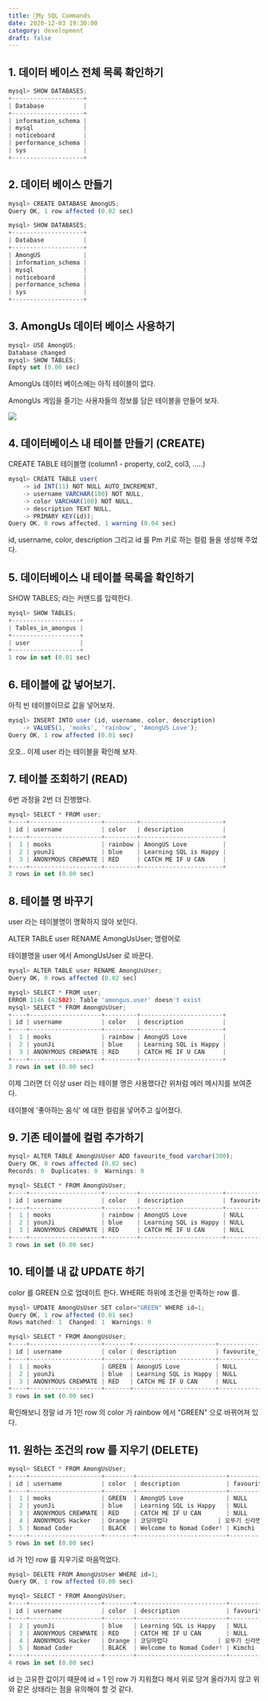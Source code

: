 ```yaml
---
title: 🐬My SQL Commands
date: 2020-12-03 19:30:00
category: development
draft: false
---
```


## 1. 데이터 베이스 전체 목록 확인하기

```js
mysql> SHOW DATABASES;
+--------------------+
| Database           |
+--------------------+
| information_schema |
| mysql              |
| noticeboard        |
| performance_schema |
| sys                |
+--------------------+
```

## 2. 데이터 베이스 만들기

```js
mysql> CREATE DATABASE AmongUS;
Query OK, 1 row affected (0.02 sec)

mysql> SHOW DATABASES;
+--------------------+
| Database           |
+--------------------+
| AmongUS            |
| information_schema |
| mysql              |
| noticeboard        |
| performance_schema |
| sys                |
+--------------------+
```

## 3. AmongUs 데이터 베이스 사용하기

```js
mysql> USE AmongUS;
Database changed
mysql> SHOW TABLES;
Empty set (0.00 sec)
```

AmongUs 데이터 베이스에는 아직 테이블이 없다.

AmongUs 게임을 즐기는 사용자들의 정보를 담은 테이블을 만들어 보자.

![](https://www.somagnews.com/wp-content/uploads/2020/09/1599647767_244123_1599647831_noticia_normal.jpg)

## 4. 데이터베이스 내 테이블 만들기 (CREATE)

CREATE TABLE 테이블명 (column1 - property, col2, col3, .....)

```js
mysql> CREATE TABLE user(
    -> id INT(11) NOT NULL AUTO_INCREMENT,
    -> username VARCHAR(100) NOT NULL,
    -> color VARCHAR(100) NOT NULL,
    -> description TEXT NULL,
    -> PRIMARY KEY(id));
Query OK, 0 rows affected, 1 warning (0.04 sec)
```

id, username, color, description 그리고 id 를 Pm 키로 하는 컬럼 들을 생성해 주었다.

## 5. 데이터베이스 내 테이블 목록을 확인하기

SHOW TABLES; 라는 커맨드를 입력한다.

```js
mysql> SHOW TABLES;
+-------------------+
| Tables_in_amongus |
+-------------------+
| user              |
+-------------------+
1 row in set (0.01 sec)
```

## 6. 테이블에 값 넣어보기.

아직 빈 테이블이므로 값을 넣어보자.

```js
mysql> INSERT INTO user (id, username, color, description)
    -> VALUES(1, 'mooks', 'rainbow', 'AmongUS Love');
Query OK, 1 row affected (0.01 sec)
```

오호.. 이제 user 라는 테이블을 확인해 보자.

## 7. 테이블 조회하기 (READ)

6번 과정을 2번 더 진행했다.

```js
mysql> SELECT * FROM user;
+----+--------------------+---------+-----------------------+
| id | username           | color   | description           |
+----+--------------------+---------+-----------------------+
|  1 | mooks              | rainbow | AmongUS Love          |
|  2 | younJi             | blue    | Learning SQL is Happy |
|  3 | ANONYMOUS CREWMATE | RED     | CATCH ME IF U CAN     |
+----+--------------------+---------+-----------------------+
3 rows in set (0.00 sec)
```

## 8. 테이블 명 바꾸기

user 라는 테이블명이 명확하지 않아 보인다.

ALTER TABLE user RENAME AmongUsUser; 명령어로

테이블명을 user 에서 AmongUsUser 로 바꾼다.

```js
mysql> ALTER TABLE user RENAME AmongUsUser;
Query OK, 0 rows affected (0.02 sec)

mysql> SELECT * FROM user;
ERROR 1146 (42S02): Table 'amongus.user' doesn't exist
mysql> SELECT * FROM AmongUsUser;
+----+--------------------+---------+-----------------------+
| id | username           | color   | description           |
+----+--------------------+---------+-----------------------+
|  1 | mooks              | rainbow | AmongUS Love          |
|  2 | younJi             | blue    | Learning SQL is Happy |
|  3 | ANONYMOUS CREWMATE | RED     | CATCH ME IF U CAN     |
+----+--------------------+---------+-----------------------+
3 rows in set (0.00 sec)
```

이제 그러면 더 이상 user 라는 테이블 명은 사용했다간 위처럼 에러 메시지를 보여준다.

테이블에 '좋아하는 음식' 에 대한 컬럼을 넣어주고 싶어졌다.

## 9. 기존 테이블에 컬럼 추가하기

```js
mysql> ALTER TABLE AmongUsUser ADD favourite_food varchar(300);
Query OK, 0 rows affected (0.02 sec)
Records: 0  Duplicates: 0  Warnings: 0

mysql> SELECT * FROM AmongUsUser;
+----+--------------------+---------+-----------------------+----------------+
| id | username           | color   | description           | favourite_food |
+----+--------------------+---------+-----------------------+----------------+
|  1 | mooks              | rainbow | AmongUS Love          | NULL           |
|  2 | younJi             | blue    | Learning SQL is Happy | NULL           |
|  3 | ANONYMOUS CREWMATE | RED     | CATCH ME IF U CAN     | NULL           |
+----+--------------------+---------+-----------------------+----------------+
3 rows in set (0.00 sec)
```

## 10. 테이블 내 값 UPDATE 하기

color 를 GREEN 으로 업데이트 한다. WHERE 하위에 조건을 만족하는 row 를.

```js
mysql> UPDATE AmongUsUser SET color="GREEN" WHERE id=1;
Query OK, 1 row affected (0.01 sec)
Rows matched: 1  Changed: 1  Warnings: 0

mysql> SELECT * FROM AmongUsUser;
+----+--------------------+-------+-----------------------+----------------+
| id | username           | color | description           | favourite_food |
+----+--------------------+-------+-----------------------+----------------+
|  1 | mooks              | GREEN | AmongUS Love          | NULL           |
|  2 | younJi             | blue  | Learning SQL is Happy | NULL           |
|  3 | ANONYMOUS CREWMATE | RED   | CATCH ME IF U CAN     | NULL           |
+----+--------------------+-------+-----------------------+----------------+
3 rows in set (0.00 sec)
```

확인해보니 정말 id 가 1인 row 의 color 가 rainbow 에서 "GREEN" 으로 바뀌어져 있다.

## 11. 원하는 조건의 row 를 지우기 (DELETE)

```js
mysql> SELECT * FROM AmongUsUser;
+----+--------------------+--------+-------------------------+---------------------+
| id | username           | color  | description             | favourite_food      |
+----+--------------------+--------+-------------------------+---------------------+
|  1 | mooks              | GREEN  | AmongUS Love            | NULL                |
|  2 | younJi             | blue   | Learning SQL is Happy   | NULL                |
|  3 | ANONYMOUS CREWMATE | RED    | CATCH ME IF U CAN       | NULL                |
|  4 | ANONYMOUS Hacker   | Orange | 코딩마렵다              | 오뚜기 신라면       |
|  5 | Nomad Coder        | BLACK  | Welcome to Nomad Coder! | Kimchi              |
+----+--------------------+--------+-------------------------+---------------------+
5 rows in set (0.00 sec)
```

id 가 1인 row 를 지우기로 마음먹었다.

```js
mysql> DELETE FROM AmongUsUser WHERE id=1;
Query OK, 1 row affected (0.00 sec)

mysql> SELECT * FROM AmongUsUser;
+----+--------------------+--------+-------------------------+---------------------+
| id | username           | color  | description             | favourite_food      |
+----+--------------------+--------+-------------------------+---------------------+
|  2 | younJi             | blue   | Learning SQL is Happy   | NULL                |
|  3 | ANONYMOUS CREWMATE | RED    | CATCH ME IF U CAN       | NULL                |
|  4 | ANONYMOUS Hacker   | Orange | 코딩마렵다              | 오뚜기 신라면       |
|  5 | Nomad Coder        | BLACK  | Welcome to Nomad Coder! | Kimchi              |
+----+--------------------+--------+-------------------------+---------------------+
4 rows in set (0.00 sec)
```

id 는 고유한 값이기 때문에 id = 1 인 row 가 지워졌다 해서 위로 당겨 올라가지 않고 위와 같은 상태라는 점을 유의해야 할 것 같다.
